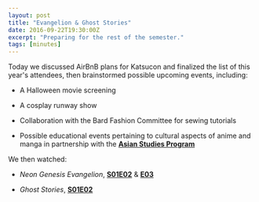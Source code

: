 ```yaml
---
layout: post
title: "Evangelion & Ghost Stories"
date: 2016-09-22T19:30:00Z
excerpt: "Preparing for the rest of the semester."
tags: [minutes]
---
```


Today we discussed AirBnB plans for Katsucon and finalized the list of this year's attendees, then brainstormed possible upcoming events, including:
* A Halloween movie screening
+ A cosplay runway show
- Collaboration with the Bard Fashion Committee for sewing tutorials
* Possible educational events pertaining to cultural aspects of anime and manga in partnership with the **[Asian Studies Program](http://asian.bard.edu/)**

We then watched:
* *Neon Genesis Evangelion*, **[S01E02](https://myanimelist.net/anime/30/Neon_Genesis_Evangelion/episode/2)** & **[E03](https://myanimelist.net/anime/30/Neon_Genesis_Evangelion/episode/3)**
+ *Ghost Stories*, **[S01E02](https://myanimelist.net/anime/1281/Gakkou_no_Kaidan/episode/2)**